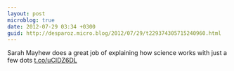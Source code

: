 ```yaml
---
layout: post
microblog: true
date: 2012-07-29 03:34 +0300
guid: http://desparoz.micro.blog/2012/07/29/t229374305715240960.html
---
```

Sarah Mayhew does a great job of explaining how science works with just a few dots [t.co/uCIDZ6DL](http://t.co/uCIDZ6DL)
